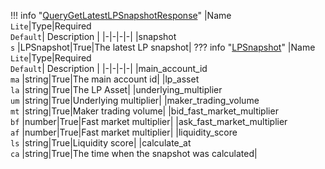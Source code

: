!!! info "[QueryGetLatestLPSnapshotResponse](/../../schemas/query_get_latest_lp_snapshot_response)"
    |Name<br>`Lite`|Type|Required<br>`Default`| Description |
    |-|-|-|-|
    |snapshot<br>`s` |LPSnapshot|True|The latest LP snapshot|
    ??? info "[LPSnapshot](/../../schemas/lp_snapshot)"
        |Name<br>`Lite`|Type|Required<br>`Default`| Description |
        |-|-|-|-|
        |main_account_id<br>`ma` |string|True|The main account id|
        |lp_asset<br>`la` |string|True|The LP Asset|
        |underlying_multiplier<br>`um` |string|True|Underlying multiplier|
        |maker_trading_volume<br>`mt` |string|True|Maker trading volume|
        |bid_fast_market_multiplier<br>`bf` |number|True|Fast market multiplier|
        |ask_fast_market_multiplier<br>`af` |number|True|Fast market multiplier|
        |liquidity_score<br>`ls` |string|True|Liquidity score|
        |calculate_at<br>`ca` |string|True|The time when the snapshot was calculated|
